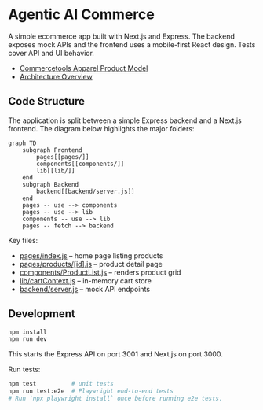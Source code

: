 # Agentic AI Commerce

A simple ecommerce app built with Next.js and Express. The backend exposes mock APIs and the frontend uses a mobile-first React design. Tests cover API and UI behavior.

- [Commercetools Apparel Product Model](docs/commercetools-product-model.md)
- [Architecture Overview](docs/architecture.md)

## Code Structure

The application is split between a simple Express backend and a Next.js frontend.
The diagram below highlights the major folders:

```mermaid
graph TD
    subgraph Frontend
        pages[[pages/]]
        components[[components/]]
        lib[[lib/]]
    end
    subgraph Backend
        backend[[backend/server.js]]
    end
    pages -- use --> components
    pages -- use --> lib
    components -- use --> lib
    pages -- fetch --> backend
```

Key files:

- [pages/index.js](pages/index.js) – home page listing products
- [pages/products/[id].js](pages/products/%5Bid%5D.js) – product detail page
- [components/ProductList.js](components/ProductList.js) – renders product grid
- [lib/cartContext.js](lib/cartContext.js) – in-memory cart store
- [backend/server.js](backend/server.js) – mock API endpoints

## Development

```bash
npm install
npm run dev
```

This starts the Express API on port 3001 and Next.js on port 3000.

Run tests:

```bash
npm test          # unit tests
npm run test:e2e  # Playwright end-to-end tests
# Run `npx playwright install` once before running e2e tests.
```
